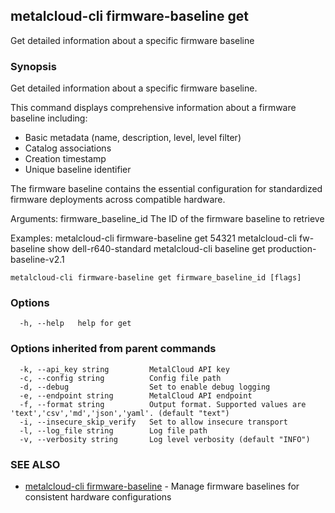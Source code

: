 ## metalcloud-cli firmware-baseline get

Get detailed information about a specific firmware baseline

### Synopsis

Get detailed information about a specific firmware baseline.

This command displays comprehensive information about a firmware baseline including:
- Basic metadata (name, description, level, level filter)
- Catalog associations
- Creation timestamp
- Unique baseline identifier

The firmware baseline contains the essential configuration for standardized firmware
deployments across compatible hardware.

Arguments:
  firmware_baseline_id    The ID of the firmware baseline to retrieve

Examples:
  metalcloud-cli firmware-baseline get 54321
  metalcloud-cli fw-baseline show dell-r640-standard
  metalcloud-cli baseline get production-baseline-v2.1

```
metalcloud-cli firmware-baseline get firmware_baseline_id [flags]
```

### Options

```
  -h, --help   help for get
```

### Options inherited from parent commands

```
  -k, --api_key string         MetalCloud API key
  -c, --config string          Config file path
  -d, --debug                  Set to enable debug logging
  -e, --endpoint string        MetalCloud API endpoint
  -f, --format string          Output format. Supported values are 'text','csv','md','json','yaml'. (default "text")
  -i, --insecure_skip_verify   Set to allow insecure transport
  -l, --log_file string        Log file path
  -v, --verbosity string       Log level verbosity (default "INFO")
```

### SEE ALSO

* [metalcloud-cli firmware-baseline](metalcloud-cli_firmware-baseline.md)	 - Manage firmware baselines for consistent hardware configurations


